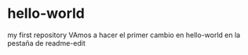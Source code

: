# hello-world
my first repository
VAmos a hacer el primer cambio en hello-world en la pestaña de readme-edit
